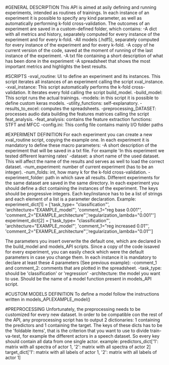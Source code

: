 #GENERAL DESCRIPTION
This API is aimed at asily defining and running experiments, intended as routines
of trainings. In each instance of an experiment it is possible to specify any kind
parameter, as well as automatically performing k-fold cross-validation. The outcomes
of an experiment are saved in a custom-defined folder, which contains:
  -A dict with all metrics and history, separately computed for every instance
    of the experiment and for every k-fold.
  -All models (.hdf5), separately computed for every instance of the experiment
    and for every k-fold.
  -A copy of he current version of the code, saved at the moment of running of the
  last instance of the experiment.
  -A txt file containing a short description of what has been done in the experiment
  -A spreadsheet that shows the most important metrics and highlights the best
    results.


#SCRIPTS
-xval_routine: UI to define an experiment and its instances. This script iterates
  all instances of an experiment calling the script xval_instance.
-xval_instance: This script automatically performs the k-fold cross-validation. It
  iterates every fold calling the script build_model.
-build_model: This script runs the actual trainings.
-models: in this script it is possible to define custom keras models.
-utility_functions: self-explanatory.
-results_to_excel: computes the spreadsheets.
-preprocessing_DATASET: processes audio data building the features matrices calling
  the script feat_analysis.
-feat_analysis: contains the feature extraction functions: STFT and MFCC
-config.ini: This config file contains mainly I/O folder paths


#EXPERIMENT DEFINITION
For each experiment you can create a new xval_routine script, copying the example one.
In each experiment it is mandatory to define these macro parameters:
  -A short description of the experiment that will be saved in a txt file. For
    example 'In this experiment we tested different learning rates'
  -dataset: a short name of the used dataset. This will affect the name of the
    results and serves as well to load the correct dataset.
  -num_experiment: number of current experiment (has to be an integer).
  -num_folds: int, how many k for the k-fold cross-validation.
  -experiment_folder: path in which save all results. Different
    experiments for the same dataset are saved in the same directory.
In each experiment you should define a dict containing the instances of the experiment.
The keys should be progressive integers.
Each key/instance has to be a list of strings and each element of a list is a
parameter declaration.
Example:
experiment_dict[1] = ['task_type= "classification"', 'architecture="EXAMPLE_model"',
                 'comment_1="reg base 0.001"', 'comment_2="EXAMPLE_architecture"','regularization_lambda="0.001"']
experiment_dict[2] = ['task_type= "classification"', 'architecture="EXAMPLE_model"',
                 'comment_1="reg increased 0.01"', 'comment_2="EXAMPLE_architecture"','regularization_lambda="0.01"']

The parameters you insert overwrite the default one, which are declared in the
build_model and models_API scripts. Since a copy of the code issaved for every
experiment, you can easily check which were the default parameters in case you change them.
In each instance it is mandatory to declare at least these 4 parameters (See previous example):
  -comment_1 and comment_2: comments that are plotted in the spreadsheet.
  -task_type: should be 'classification' or 'regression'
  -architecture: the model you want to use. Should be the name of a model function
    present in models_API script.

#CUSTOM MODELS DEFINITION
To define a model follow the instructions written in models_API.EXAMPLE_model()


#PREPROCESSING
Unfortunately, the preprocessing needs to be customized for every new dataset.
In order to be compatible con the rest of the API, any proprocessing script has to
output 2 dictionaries: 1 containing the predictors and 1 containing the target.
The keys of these dicts has to be the 'foldable items', that is the criterion
that you want to use to divide train-va-test, for example the different actors in
a speech dataset. So every key should contain all data from one single actor.
example:
predictors_dict['1': matrix with all spectra of actor 1,
                '2': matrix with all spectra of actor 2]
target_dict['1': matrix with all labels of actor 1,
            '2': matrix with all labels of actor 1]
